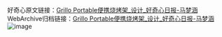 好奇心原文链接：[Grillo Portable便携烧烤架_设计_好奇心日报-马梦涵 ](https://www.qdaily.com/articles/11213.html)
WebArchive归档链接：[Grillo Portable便携烧烤架_设计_好奇心日报-马梦涵 ](http://web.archive.org/web/20190623163945/https://www.qdaily.com/articles/11213.html)
![image](http://ww3.sinaimg.cn/large/007d5XDply1g3wd9p7qekj30u03bz7d1)